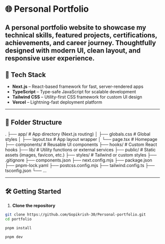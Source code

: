 # 🌐 Personal Portfolio

A personal portfolio website to showcase my technical skills, featured projects, certifications, achievements, and career journey. Thoughtfully designed with modern UI, clean layout, and responsive user experience.
---

## 🚀 Tech Stack

- **Next.js** – React-based framework for fast, server-rendered apps
- **TypeScript** – Type-safe JavaScript for scalable development
- **Tailwind CSS** – Utility-first CSS framework for custom UI design
- **Vercel** – Lightning-fast deployment platform

---

## 📁 Folder Structure

.
├── app/ # App directory (Next.js routing)
│ ├── globals.css # Global styles
│ ├── layout.tsx # App layout wrapper
│ └── page.tsx # Homepage
├── components/ # Reusable UI components
├── hooks/ # Custom React hooks
├── lib/ # Utility functions or external services
├── public/ # Static assets (images, favicon, etc.)
├── styles/ # Tailwind or custom styles
├── .gitignore
├── components.json
├── next.config.mjs
├── package.json
├── pnpm-lock.yaml
├── postcss.config.mjs
├── tailwind.config.ts
├── tsconfig.json
└── ...

---

## 🛠️ Getting Started

1. **Clone the repository**

```bash
git clone https://github.com/Gopikrish-30/Personal-portfolio.git
cd portfolio

pnpm install 

pnpm dev
